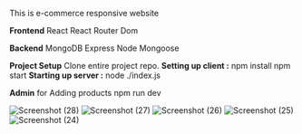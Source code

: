 This is e-commerce responsive website 

**Frontend**
React
React Router Dom

**Backend**
MongoDB
Express
Node
Mongoose

**Project Setup**
Clone entire project repo.
**Setting up client :**
npm install
npm start
**Starting up server :**
node ./index.js

**Admin**
for Adding products
npm run dev

![Screenshot (28)](https://github.com/onkar964/ecommerce_mern/assets/62983112/3a92a49a-acb7-4601-9c8e-20e6ef0d1dbe)
![Screenshot (27)](https://github.com/onkar964/ecommerce_mern/assets/62983112/3e3eb2d6-8f20-449e-a741-bc15f468d0d8)
![Screenshot (26)](https://github.com/onkar964/ecommerce_mern/assets/62983112/220b1914-1839-4195-8192-adad9fd44986)
![Screenshot (25)](https://github.com/onkar964/ecommerce_mern/assets/62983112/ffc59f0c-6d7c-4532-9f20-ca15933b6b90)
![Screenshot (24)](https://github.com/onkar964/ecommerce_mern/assets/62983112/330384ec-40f2-4303-a93f-1e11d8e32944)
